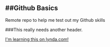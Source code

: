 ##Github Basics
-------------

Remote repo to help me test out my Github skills

###This really needs another header.

[I'm learning this on lynda.com!](http://www.lynda.com)
